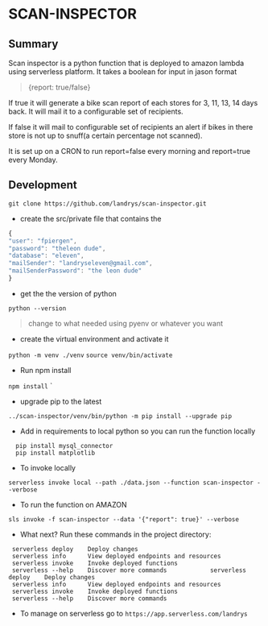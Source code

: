 # SCAN-INSPECTOR
## Summary
Scan inspector is a python function that is deployed to amazon lambda using serverless platform. It takes a boolean for input in jason format

>{report: true/false}

If true it will generate a bike scan report of each stores for 3, 11, 13, 14 days back. It will mail it to a configurable set of recipients.

If false it will mail to configurable set of recipients an alert if bikes in there store is not up to snuff(a certain percentage not scanned).

It is set up on a CRON to run report=false every morning and report=true every Monday.

## Development

`git clone https://github.com/landrys/scan-inspector.git`

- create the src/private file that contains the

```javascript
{
"user": "fpiergen",
"password": "theleon dude",
"database": "eleven", 
"mailSender": "landryseleven@gmail.com",
"mailSenderPassword": "the leon dude" 
}
```
       	
- get the the version of python 

`python --version`
>change to what needed using pyenv or whatever you want

- create the virtual environment and activate it

`python -m venv ./venv`
`source venv/bin/activate`

- Run npm install

`npm install`
`
- upgrade pip to the latest

`../scan-inspector/venv/bin/python -m pip install --upgrade pip`

- Add in requirements to local python so you can run the function locally

```
  pip install mysql_connector
  pip install matplotlib
```
- To invoke locally

`serverless invoke local --path ./data.json --function scan-inspector --verbose`

- To run the function on AMAZON

`sls invoke -f scan-inspector --data '{"report": true}' --verbose`

- What next?  Run these commands in the project directory:

```
 serverless deploy    Deploy changes
 serverless info      View deployed endpoints and resources
 serverless invoke    Invoke deployed functions
 serverless --help    Discover more commands            serverless deploy    Deploy changes
 serverless info      View deployed endpoints and resources
 serverless invoke    Invoke deployed functions
 serverless --help    Discover more commands
```

- To manage on serverless go to 
`https://app.serverless.com/landrys` 
